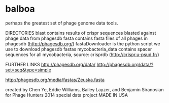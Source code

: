 balboa
======

perhaps the greatest set of phage genome data tools.   

DIRECTORIES
blast contains results of crispr sequences blasted against phage data from phagesdb
fasta contains fasta files of all phages in phagesdb (http://phagesdb.org/)
fastaDownloader is the python script we use to download phagesdb fastas
mycobacteria_data contains spacer sequences for all mycobacteria, source: crisprdb (http://crispr.u-psud.fr/)


FURTHER LINKS
http://phagesdb.org/data/
http://phagesdb.org/data/?set=seq&type=simple

http://phagesdb.org/media/fastas/Zeuska.fasta

created by Chen Ye, Eddie Williams, Bailey Layzer, and Benjamin Siranosian
for Phage Hunters 2014 special data project
MADE IN USA